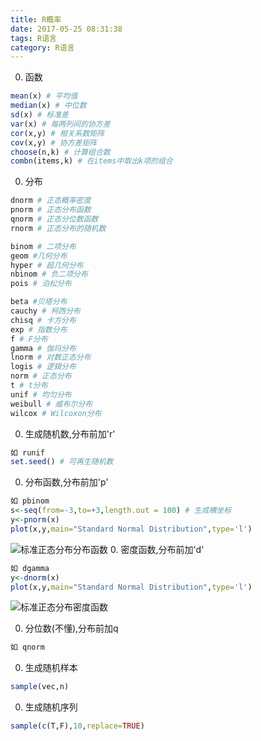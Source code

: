 ```yaml
---
title: R概率
date: 2017-05-25 08:31:38
tags: R语言
category: R语言
---
```


0. 函数
```R
mean(x) # 平均值
median(x) # 中位数
sd(x) # 标准差
var(x) # 每两列间的协方差
cor(x,y) # 相关系数矩阵
cov(x,y) # 协方差矩阵
choose(n,k) # 计算组合数
combn(items,k) # 在items中取出k项的组合
```

0. 分布
```R
dnorm # 正态概率密度
pnorm # 正态分布函数
qnorm # 正态分位数函数
rnorm # 正态分布的随机数

binom # 二项分布
geom #几何分布
hyper # 超几何分布
nbinom # 负二项分布
pois # 泊松分布

beta #贝塔分布
cauchy # 柯西分布
chisq # 卡方分布
exp # 指数分布
f # F分布
gamma # 伽玛分布
lnorm # 对数正态分布
logis # 逻辑分布
norm # 正态分布
t # t分布
unif # 均匀分布
weibull # 威布尔分布
wilcox # Wilcoxon分布
```

0. 生成随机数,分布前加'r'
```R
如 runif
set.seed() # 可再生随机数
```

0. 分布函数,分布前加'p'
```R
如 pbinom
s<-seq(from=-3,to=+3,length.out = 100) # 生成横坐标
y<-pnorm(x)
plot(x,y,main="Standard Normal Distribution",type='l')
```
 ![标准正态分布分布函数](pnorm.png) 
0. 密度函数,分布前加'd'
```R
如 dgamma
y<-dnorm(x)
plot(x,y,main="Standard Normal Distribution",type='l')
```
 ![标准正态分布密度函数](dnorm.png)

0. 分位数(不懂),分布前加q
```R
如 qnorm
```

0. 生成随机样本
```R
sample(vec,n)
```

0. 生成随机序列
```R
sample(c(T,F),10,replace=TRUE)
```
